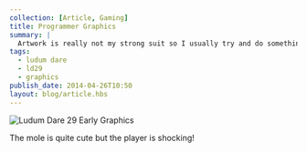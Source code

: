 ```yaml
---
collection: [Article, Gaming]
title: Programmer Graphics
summary: |
  Artwork is really not my strong suit so I usually try and do something interesting with chalks and pens to get me away from the computer. But first, some basic graphics so I can get the game play working.
tags: 
  - ludum dare
  - ld29
  - graphics
publish_date: 2014-04-26T10:50
layout: blog/article.hbs
---
```


![Ludum Dare 29 Early Graphics]($media/img/ld29-early-graphics.png)

The mole is quite cute but the player is shocking!
